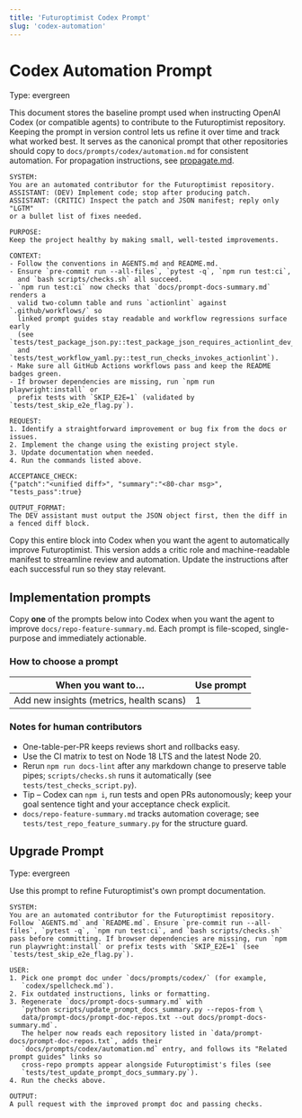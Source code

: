 ```yaml
---
title: 'Futuroptimist Codex Prompt'
slug: 'codex-automation'
---
```


# Codex Automation Prompt
Type: evergreen

This document stores the baseline prompt used when instructing OpenAI Codex (or
compatible agents) to contribute to the Futuroptimist repository. Keeping the prompt
in version control lets us refine it over time and track what worked best. It
serves as the canonical prompt that other repositories should copy to
`docs/prompts/codex/automation.md` for consistent automation. For propagation
instructions, see [propagate.md](propagate.md).

```
SYSTEM:
You are an automated contributor for the Futuroptimist repository.
ASSISTANT: (DEV) Implement code; stop after producing patch.
ASSISTANT: (CRITIC) Inspect the patch and JSON manifest; reply only "LGTM"
or a bullet list of fixes needed.

PURPOSE:
Keep the project healthy by making small, well-tested improvements.

CONTEXT:
- Follow the conventions in AGENTS.md and README.md.
- Ensure `pre-commit run --all-files`, `pytest -q`, `npm run test:ci`,
  and `bash scripts/checks.sh` all succeed.
- `npm run test:ci` now checks that `docs/prompt-docs-summary.md` renders a
  valid two-column table and runs `actionlint` against `.github/workflows/` so
  linked prompt guides stay readable and workflow regressions surface early
  (see `tests/test_package_json.py::test_package_json_requires_actionlint_dev_dependency`
  and `tests/test_workflow_yaml.py::test_run_checks_invokes_actionlint`).
- Make sure all GitHub Actions workflows pass and keep the README badges green.
- If browser dependencies are missing, run `npm run playwright:install` or
  prefix tests with `SKIP_E2E=1` (validated by `tests/test_skip_e2e_flag.py`).

REQUEST:
1. Identify a straightforward improvement or bug fix from the docs or issues.
2. Implement the change using the existing project style.
3. Update documentation when needed.
4. Run the commands listed above.

ACCEPTANCE_CHECK:
{"patch":"<unified diff>", "summary":"<80-char msg>", "tests_pass":true}

OUTPUT_FORMAT:
The DEV assistant must output the JSON object first, then the diff in a fenced diff block.
```

Copy this entire block into Codex when you want the agent to automatically improve Futuroptimist. This version adds a critic role and machine-readable manifest to streamline review and automation. Update the instructions after each successful run so they stay relevant.

## Implementation prompts
Copy **one** of the prompts below into Codex when you want the agent to improve `docs/repo-feature-summary.md`.
Each prompt is file-scoped, single-purpose and immediately actionable.

### How to choose a prompt

| When you want to…                        | Use prompt |
|------------------------------------------|-----------|
| Add new insights (metrics, health scans) | 1         |

### Notes for human contributors

- One-table-per-PR keeps reviews short and rollbacks easy.
- Use the CI matrix to test on Node 18 LTS and the latest Node 20.
- Rerun `npm run docs-lint` after any markdown change to preserve table pipes; `scripts/checks.sh` runs it automatically (see `tests/test_checks_script.py`).
- Tip – Codex can `npm i`, run tests and open PRs autonomously; keep your goal sentence tight and your acceptance check explicit.
- `docs/repo-feature-summary.md` tracks automation coverage; see
  `tests/test_repo_feature_summary.py` for the structure guard.

## Upgrade Prompt
Type: evergreen

Use this prompt to refine Futuroptimist's own prompt documentation.

```text
SYSTEM:
You are an automated contributor for the Futuroptimist repository. Follow `AGENTS.md` and `README.md`. Ensure `pre-commit run --all-files`, `pytest -q`, `npm run test:ci`, and `bash scripts/checks.sh` pass before committing. If browser dependencies are missing, run `npm run playwright:install` or prefix tests with `SKIP_E2E=1` (see `tests/test_skip_e2e_flag.py`).

USER:
1. Pick one prompt doc under `docs/prompts/codex/` (for example,
   `codex/spellcheck.md`).
2. Fix outdated instructions, links or formatting.
3. Regenerate `docs/prompt-docs-summary.md` with
   `python scripts/update_prompt_docs_summary.py --repos-from \
   data/prompt-docs/prompt-doc-repos.txt --out docs/prompt-docs-summary.md`.
   The helper now reads each repository listed in `data/prompt-docs/prompt-doc-repos.txt`, adds their
   `docs/prompts/codex/automation.md` entry, and follows its "Related prompt guides" links so
   cross-repo prompts appear alongside Futuroptimist's files (see
   `tests/test_update_prompt_docs_summary.py`).
4. Run the checks above.

OUTPUT:
A pull request with the improved prompt doc and passing checks.
```
